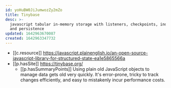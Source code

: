```yaml
---
id: yoHuBW0JiJumwozZy2mZo
title: Tinybase
desc: >-
  javascript tabular in-memory storage with listeners, checkpoints, indexing,
  and persistence
updated: 1642963670087
created: 1642963347732
---
```




- [[c.resource]] https://javascript.plainenglish.io/an-open-source-javascript-library-for-structured-state-ea1e5865566a
- [[p.hasSite]] https://tinybase.org/
  - [[p.hasSummaryPoints]] Using plain old JavaScript objects to manage data gets old very quickly. It's error-prone, tricky to track changes efficiently, and easy to mistakenly incur performance costs.
